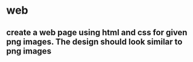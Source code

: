 # web

## create a web page using html and css for given png images. The design should look similar to png images
